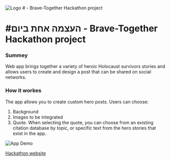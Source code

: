![Logo](Logo.gpeg) # - Brave-Together Hackathon project
# #העצמה אחת ביום - Brave-Together Hackathon project

### Summey
Web app brings together a variety of heroic Holocaust survivors stories and allows users to create and design a post that can be shared on social networks.

### How it workes
The app allows you to create custom hero posts. Users can choose:
 1) Background 
 2) Images to be integrated
 3) Quote. When selecting the quote, you can choose from an existing citation database by topic, or specific text from the hero stories that exist in the app.

![App Demo](Hackathon_Demo.gif) 

[Hackathon website](https://brave-together.com/en/האקתון-הגבורה/)
